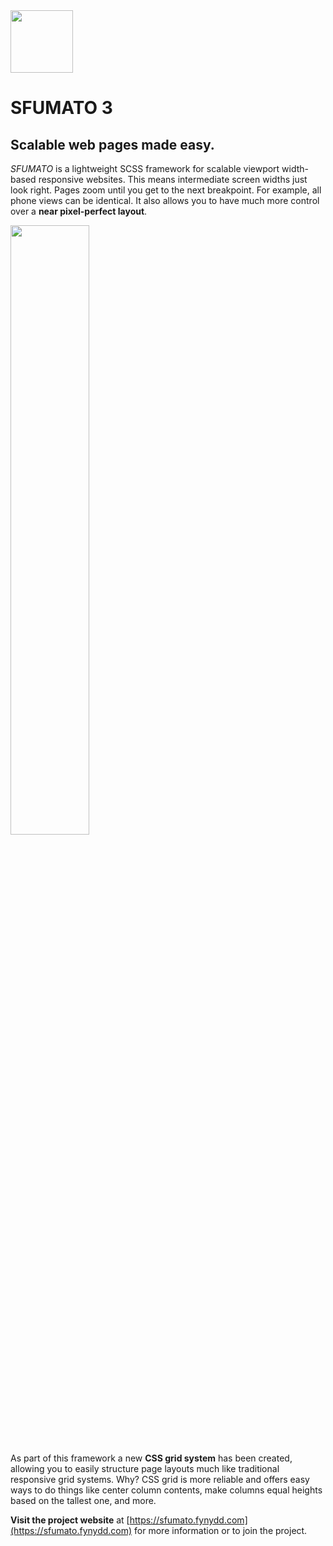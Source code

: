 <img src="https://fynydd.com/images/sfumato-icon.png" width="100" />

# SFUMATO 3

## Scalable web pages made easy.

*SFUMATO* is a lightweight SCSS framework for scalable viewport width-based responsive websites. This means intermediate screen widths just look right. Pages zoom until you get to the next breakpoint. For example, all phone views can be identical. It also allows you to have much more control over a **near pixel-perfect layout**.

<img src="https://fynydd.com/media/1818/scaling-example.gif" width="50%" />   

As part of this framework a new **CSS grid system** has been created, allowing you to easily structure page layouts much like traditional responsive grid systems. Why? CSS grid is more reliable and offers easy ways to do things like center column contents, make columns equal heights based on the tallest one, and more.

**Visit the project website** at [https://sfumato.fynydd.com](https://sfumato.fynydd.com) for more information or to join the project.
